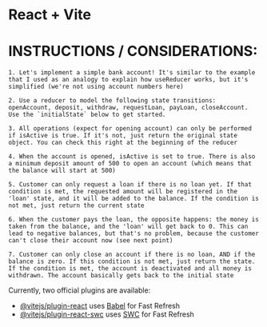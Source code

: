 # React + Vite


# INSTRUCTIONS / CONSIDERATIONS:

    1. Let's implement a simple bank account! It's similar to the example that I used as an analogy to explain how useReducer works, but it's simplified (we're not using account numbers here)

    2. Use a reducer to model the following state transitions: openAccount, deposit, withdraw, requestLoan, payLoan, closeAccount. Use the `initialState` below to get started.

    3. All operations (expect for opening account) can only be performed if isActive is true. If it's not, just return the original state object. You can check this right at the beginning of the reducer

    4. When the account is opened, isActive is set to true. There is also a minimum deposit amount of 500 to open an account (which means that the balance will start at 500)

    5. Customer can only request a loan if there is no loan yet. If that condition is met, the requested amount will be registered in the 'loan' state, and it will be added to the balance. If the condition is not met, just return the current state

    6. When the customer pays the loan, the opposite happens: the money is taken from the balance, and the 'loan' will get back to 0. This can lead to negative balances, but that's no problem, because the customer can't close their account now (see next point)

    7. Customer can only close an account if there is no loan, AND if the balance is zero. If this condition is not met, just return the state. If the condition is met, the account is deactivated and all money is withdrawn. The account basically gets back to the initial state


Currently, two official plugins are available:

- [@vitejs/plugin-react](https://github.com/vitejs/vite-plugin-react/blob/main/packages/plugin-react/README.md) uses [Babel](https://babeljs.io/) for Fast Refresh
- [@vitejs/plugin-react-swc](https://github.com/vitejs/vite-plugin-react-swc) uses [SWC](https://swc.rs/) for Fast Refresh
